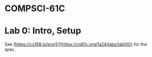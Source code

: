 # COMPSCI-61C
# Lab 0: Intro, Setup

See [https://cs168.io/proj1/](https://cs61c.org/fa24/labs/lab00/) for the spec.
